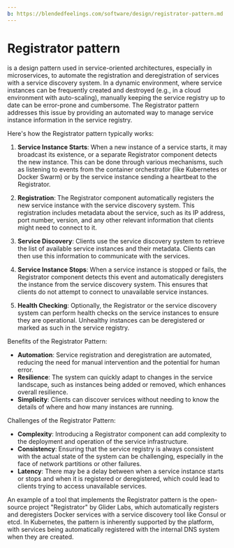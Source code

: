 ```yaml
---
b: https://blendedfeelings.com/software/design/registrator-pattern.md
---
```


# Registrator pattern 
is a design pattern used in service-oriented architectures, especially in microservices, to automate the registration and deregistration of services with a service discovery system. In a dynamic environment, where service instances can be frequently created and destroyed (e.g., in a cloud environment with auto-scaling), manually keeping the service registry up to date can be error-prone and cumbersome. The Registrator pattern addresses this issue by providing an automated way to manage service instance information in the service registry.

Here's how the Registrator pattern typically works:

1. **Service Instance Starts**: When a new instance of a service starts, it may broadcast its existence, or a separate Registrator component detects the new instance. This can be done through various mechanisms, such as listening to events from the container orchestrator (like Kubernetes or Docker Swarm) or by the service instance sending a heartbeat to the Registrator.

2. **Registration**: The Registrator component automatically registers the new service instance with the service discovery system. This registration includes metadata about the service, such as its IP address, port number, version, and any other relevant information that clients might need to connect to it.

3. **Service Discovery**: Clients use the service discovery system to retrieve the list of available service instances and their metadata. Clients can then use this information to communicate with the services.

4. **Service Instance Stops**: When a service instance is stopped or fails, the Registrator component detects this event and automatically deregisters the instance from the service discovery system. This ensures that clients do not attempt to connect to unavailable service instances.

5. **Health Checking**: Optionally, the Registrator or the service discovery system can perform health checks on the service instances to ensure they are operational. Unhealthy instances can be deregistered or marked as such in the service registry.

Benefits of the Registrator Pattern:

- **Automation**: Service registration and deregistration are automated, reducing the need for manual intervention and the potential for human error.
- **Resilience**: The system can quickly adapt to changes in the service landscape, such as instances being added or removed, which enhances overall resilience.
- **Simplicity**: Clients can discover services without needing to know the details of where and how many instances are running.

Challenges of the Registrator Pattern:

- **Complexity**: Introducing a Registrator component can add complexity to the deployment and operation of the service infrastructure.
- **Consistency**: Ensuring that the service registry is always consistent with the actual state of the system can be challenging, especially in the face of network partitions or other failures.
- **Latency**: There may be a delay between when a service instance starts or stops and when it is registered or deregistered, which could lead to clients trying to access unavailable services.

An example of a tool that implements the Registrator pattern is the open-source project "Registrator" by Glider Labs, which automatically registers and deregisters Docker services with a service discovery tool like Consul or etcd. In Kubernetes, the pattern is inherently supported by the platform, with services being automatically registered with the internal DNS system when they are created.